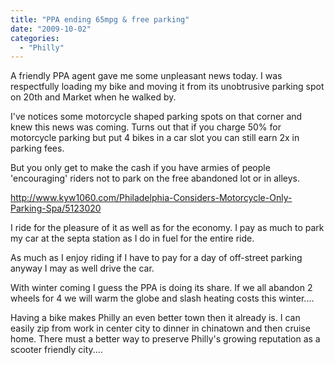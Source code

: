 ```yaml
---
title: "PPA ending 65mpg & free parking"
date: "2009-10-02"
categories: 
  - "Philly"
---
```


A friendly PPA agent gave me some unpleasant news today. I was respectfully loading my bike and moving it from its unobtrusive parking spot on 20th and Market when he walked by.

I've notices some motorcycle shaped parking spots on that corner and knew this news was coming. Turns out that if you charge 50% for motorcycle parking but put 4 bikes in a car slot you can still earn 2x in parking fees.

But you only get to make the cash if you have armies of people 'encouraging' riders not to park on the free abandoned lot or in alleys.

http://www.kyw1060.com/Philadelphia-Considers-Motorcycle-Only-Parking-Spa/5123020

I ride for the pleasure of it as well as for the economy. I pay as much to park my car at the septa station as I do in fuel for the entire ride.

As much as I enjoy riding if I have to pay for a day of off-street parking anyway I may as well drive the car.

With winter coming I guess the PPA is doing its share. If we all abandon 2 wheels for 4 we will warm the globe and slash heating costs this winter....

Having a bike makes Philly an even better town then it already is. I can easily zip from work in center city to dinner in chinatown and then cruise home. There must a better way to preserve Philly's growing reputation as a scooter friendly city....
